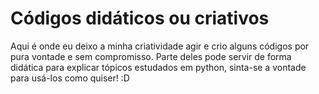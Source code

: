 # Códigos didáticos ou criativos
Aqui é onde eu deixo a minha criatividade agir e crio alguns códigos por pura vontade e sem compromisso.
Parte deles pode servir de forma didática para explicar tópicos estudados em python, sinta-se a vontade para usá-los como quiser! :D

